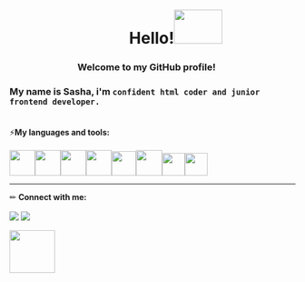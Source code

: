 <h1 align="center">⠀⠀⠀⠀Hello!<img src="https://c.tenor.com/tuvk4qUAcaUAAAAi/baby-yoda-star-wars.gif" width="85" height="60"></h1>

<h3 align="center">Welcome to my GitHub profile! <img src="https://img.icons8.com/color/38/000000/like--v1.png" height="17"/></h3>

### My name is Sasha, i'm `confident html coder and junior frontend developer.`<br><br>
⚡**My languages and tools:**<br><br>
<img src="https://img.icons8.com/color/48/000000/html-5--v1.png" width="45" height="45"/><img src="https://img.icons8.com/color/48/000000/css3.png" width="45" height="45"/><img src="https://img.icons8.com/color/48/000000/sass-avatar.png" width="45" height="45"/><img src="https://img.icons8.com/color/48/000000/javascript--v1.png" width="45" height="45"/><img src="https://img.icons8.com/color/48/000000/react-native.png" width="43" height="43"/><img src="https://img.icons8.com/color/48/000000/git.png" width="46" height="45"/><img src="https://img.icons8.com/fluency/48/000000/figma.png" width="40" height="40"/><img src="https://img.icons8.com/color/48/000000/visual-studio-code-2019.png" width="40" height="40"/>

<hr>

✏ **Connect with me:**<br><br>
<a href="mailto:sbykoderova94@gmail.com"><img src="https://img.icons8.com/color/41/000000/message-squared.png"/></a>
<a href="https://t.me/sbykoderova"><img src="https://img.icons8.com/fluency/40/000000/telegram-app.png"/></a>
<p><img src="https://c.tenor.com/nN_-M2QfN3sAAAAi/baby-yoda-star-wars.gif" width="80" height="75"></p>
